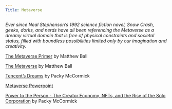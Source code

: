 ```yaml
---
Title: Metaverse
---
```


_Ever since Neal Stephenson’s 1992 science fiction novel, Snow Crash, geeks, dorks, and nerds have all been referencing the Metaverse as a dreamy virtual domain that is free of physical constraints and societal status, filled with boundless possibilities limited only by our imagination and creativity._


[The Metaverse Primer](https://www.matthewball.vc/the-metaverse-primer) by Matthew Ball

[The Metaverse](https://www.matthewball.vc/the-metaverse) by Matthew Ball

[Tencent’s Dreams](https://www.notboring.co/p/tencents-dreams) by Packy McCormick

[Metaverse Powerpoint](https://projector.com/story/9e144b85-e2bb-4ba4-89f2-08bf5d4994dc?scene=43cef51)

[Power to the Person - The Creator Economy, NFTs, and the Rise of the Solo Corporation](https://www.notboring.co/p/power-to-the-person) by Packy McCormick
